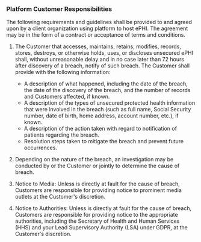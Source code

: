 ###  Platform Customer Responsibilities

The following requirements and guidelines shall be provided to and agreed upon
by a client organization using  platform to host ePHI. The
agreement may be in the form of a contract or acceptance of terms and
conditions.

1. The  Customer that accesses, maintains, retains,
   modifies, records, stores, destroys, or otherwise holds, uses, or discloses
   unsecured ePHI shall, without unreasonable delay and in no case later than 72
   hours after discovery of a breach, notify  of such
   breach. The Customer shall provide  with the following
   information:

    * A description of what happened, including the date of the breach, the date
      of the discovery of the breach, and the number of records and Customers
      affected, if known.
    * A description of the types of unsecured protected health information that
      were involved in the breach (such as full name, Social Security number,
      date of birth, home address, account number, etc.), if known.
    * A description of the action taken with regard to notification of patients
      regarding the breach.
    * Resolution steps taken to mitigate the breach and prevent future
      occurrences.

1. Depending on the nature of the breach, an investigation may be conducted by
    or the Customer or jointly to determine the cause of breach.

1. Notice to Media: Unless  is directly at fault for the
   cause of breach,  Customers are responsible for providing
   notice to prominent media outlets at the Customer's discretion.

1. Notice to Authorities: Unless  is directly at fault for
   the cause of breach,  Customers are responsible for
   providing notice to the appropriate authorities, including the Secretary of
   Health and Human Services (HHS) and your Lead Supervisory Authority (LSA)
   under GDPR, at the Customer's discretion.
